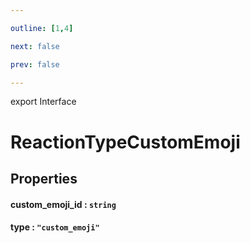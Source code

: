 ```yaml
---

outline: [1,4]

next: false

prev: false

---
```


export Interface
# ReactionTypeCustomEmoji

## Properties

#### custom_emoji_id : `string`

#### type : `"custom_emoji"`
